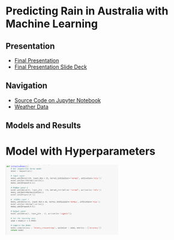 # Predicting Rain in Australia with Machine Learning

## Presentation
<ul>
	<li><a href="https://drive.google.com/file/d/1wKOLgBfgVbBIzNjm5v0Bb40ZcPuOenvl/view?usp=sharing" target="_blank">Final Presentation</a></li>
	<li><a href="https://docs.google.com/presentation/d/19yF-Agj6ZCcrFiVaeJ421IUeNZbz5jEHNCNFmDedbP8/edit?usp=sharing" target="_blank">Final Presentation Slide Deck</a></li>
</ul>

## Navigation
+ <a href="https://github.com/behnke2424/ai-mjbehnke/blob/master/final/Predicting%20Rain%20in%20Australia%20.ipynb" target="_blank">Source Code on Jupyter Notebook</a>
+ <a href="https://github.com/behnke2424/ai-mjbehnke/blob/master/final/weatherAUS.csv" target="_blank">Weather Data</a>

## Models and Results
<h1>Model with Hyperparameters</h1>
<img width = "300" src="ResultsAndModels/NoHyperparameters.PNG">
